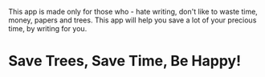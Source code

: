 This app is made only for those who - hate writing, don't like to waste time, money, papers and trees.
This app will help you save a lot of your precious time, by writing for you.
# Save Trees, Save Time, Be Happy!
